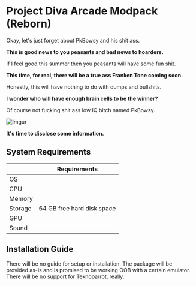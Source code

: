 # Project Diva Arcade Modpack (Reborn)

Okay, let's just forget about PkBowsy and his shit ass.

**This is good news to you peasants and bad news to hoarders.**

If I feel good this summer then you peasants will have some fun shit.

**This time, for real, there will be a true ass Franken Tone coming soon.**

Honestly, this will have nothing to do with dumps and bullshits.

**I wonder who will have enough brain cells to be the winner?**

Of course not fucking shit ass low IQ bitch named PkBowsy.

![Imgur](https://i.imgur.com/1zbhBPo.png)

**It's time to disclose some information.**

## System Requirements

|         | Requirements                 |
|---------|------------------------------|
| OS      |                              |
| CPU	    |                              |
| Memory  |                              |
| Storage	| 64 GB free hard disk space   |
| GPU     |                              |
| Sound   |                              |

## Installation Guide

There will be no guide for setup or installation. The package will be provided as-is and is promised to be working OOB with a certain emulator. There will be no support for Teknoparrot, really.
